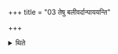 +++
title = "03 तेषु बलीवर्दान्पाययन्ति"

+++

<details><summary>थिते</summary>

तेषु बलीवर्दान्पाययन्ति ३
</details>

